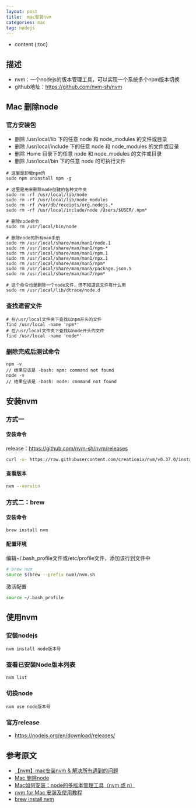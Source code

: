 ```yaml
---
layout: post
title:  mac安装nvm
categories: mac
tag: nodejs
---
```



* content
{:toc}



## 描述

- nvm：一个nodejs的版本管理工具，可以实现一个系统多个npm版本切换
- github地址：<a href="https://github.com/nvm-sh/nvm" target="_blank">https://github.com/nvm-sh/nvm</a>


## Mac 删除node

### 官方安装包
- 删除 /usr/local/lib 下的任意 node 和 node_modules 的文件或目录
- 删除 /usr/local/include 下的任意 node 和 node_modules 的文件或目录
- 删除 Home 目录下的任意 node 和 node_modules 的文件或目录
- 删除 /usr/local/bin 下的任意 node 的可执行文件

```shell
# 这里是卸载npm的
sudo npm uninstall npm -g

# 这里是用来删除node创建的各种文件夹
sudo rm -rf /usr/local/lib/node
sudo rm -rf /usr/local/lib/node_modules
sudo rm -rf /var/db/receipts/org.nodejs.*
sudo rm -rf /usr/local/include/node /Users/$USER/.npm*

# 删除node命令
sudo rm /usr/local/bin/node

# 删除node的所有man手册
sudo rm /usr/local/share/man/man1/node.1
sudo rm /usr/local/share/man/man1/npm-*
sudo rm /usr/local/share/man/man1/npm.1
sudo rm /usr/local/share/man/man1/npx.1
sudo rm /usr/local/share/man/man5/npm*
sudo rm /usr/local/share/man/man5/package.json.5
sudo rm /usr/local/share/man/man7/npm*

# 这个命令也是删除一个node文件，但不知道这文件有什么用
sudo rm /usr/local/lib/dtrace/node.d
```

### 查找遗留文件

```shell
# 在/usr/local文件夹下查找以npm开头的文件
find /usr/local -name 'npm*'
# 在/usr/local文件夹下查找以node开头的文件
find /usr/local -name 'node*'
```

### 删除完成后测试命令

```shell
npm -v  
// 结果应该是 -bash: npm: command not found
node -v
// 结果应该是 -bash: node: command not found
```


## 安装nvm

### 方式一


#### 安装命令

release：<a href="https://github.com/nvm-sh/nvm/releases" target="_blank">https://github.com/nvm-sh/nvm/releases</a>
```sh
curl -o- https://raw.githubusercontent.com/creationix/nvm/v0.37.0/install.sh | bash
```

#### 查看版本

```sh
nvm --version
```


### 方式二：brew


#### 安装命令

```sh
brew install nvm
```

#### 配置环境

编辑~/.bash_profile文件或/etc/profile文件，添加该行到文件中
```sh
# brew nvm
source $(brew --prefix nvm)/nvm.sh
```

激活配置
```sh
source ~/.bash_profile
```

## 使用nvm

### 安装nodejs

```shell
nvm install node版本号
```

### 查看已安装Node版本列表

```shell
nvm list
```

### 切换node

```shell
nvm use node版本号
```

### 官方release

- <a href="https://nodejs.org/en/download/releases/" target="_blank">https://nodejs.org/en/download/releases/</a>


参考原文
-

- <a href="https://www.pudn.com/news/62cc10813662401f6fd03545.html" target="_blank">【nvm】mac安装nvm & 解决所有遇到的问题</a>
- <a href="https://www.jianshu.com/p/6167da4981de" target="_blank">Mac 删除node</a>
- <a href="https://blog.csdn.net/qq_38969618/article/details/124623632" target="_blank">Mac如何安装：node的多版本管理工具（nvm 或 n）</a>
- <a href="https://www.cnblogs.com/lonae/p/14899110.html" target="_blank">nvm for Mac 安装及使用教程</a>
- <a href="https://www.jianshu.com/p/46bcfad1403f" target="_blank">brew install nvm</a>
